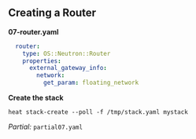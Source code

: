## Creating a Router

**07-router.yaml**
~~~ yaml
  router:
    type: OS::Neutron::Router
    properties:
      external_gateway_info:
        network:
          get_param: floating_network
~~~

**Create the stack**

~~~
heat stack-create --poll -f /tmp/stack.yaml mystack
~~~

_Partial:_ `partial07.yaml`

<!--
So let's create a virtual router now. This is a resource Neutron provides
and it's neccessary for providing SNAT or providing routing for Floating IPs
associated with Nova instances. Creating the router will only take care of the
external side of things, which is to say, the router will have a leg on the
external network (the external_gateway_info property tells it to have an
interface on our floating IP network) but not on our project network.
-->

